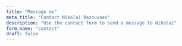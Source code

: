 ```yaml
---
title: "Message me"
meta_title: "Contact Nikolai Razouvaev"
description: "Use the contact form to send a message to Nikolai"
form_name: "contact"
draft: false
---
```

